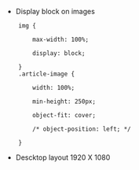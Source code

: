 - Display block on images
```
	img {
	
		max-width: 100%;
		
		display: block; 
	
	}
	.article-image {
		
		width: 100%;
		
		min-height: 250px;
		
		object-fit: cover;
		
		/* object-position: left; */
		
	}	
```
- Descktop layout 1920 X 1080